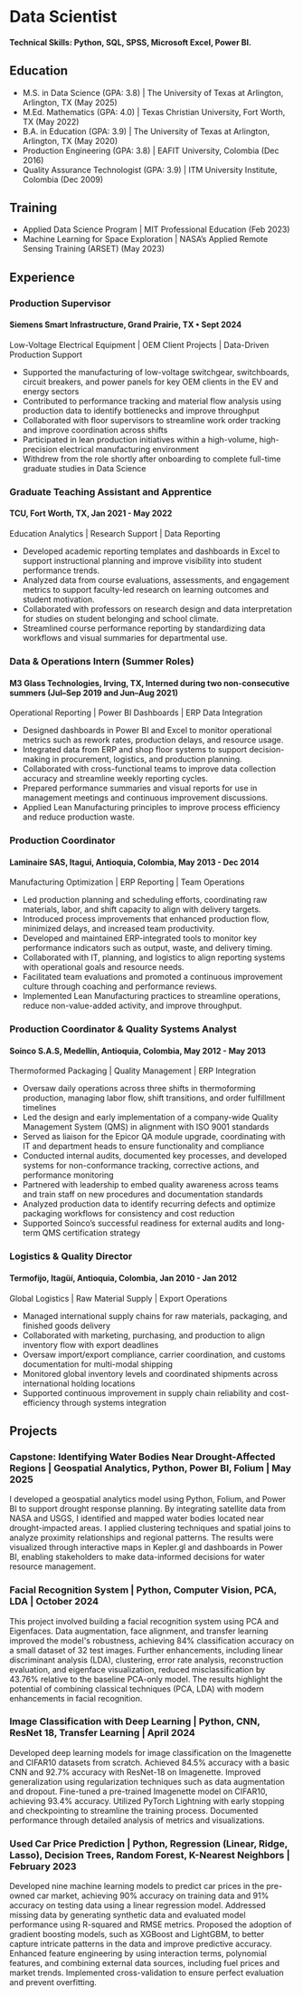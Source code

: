 # Data Scientist

#### Technical Skills: Python, SQL, SPSS, Microsoft Excel, Power BI.

## Education 
- M.S. in Data Science (GPA: 3.8) | The University of Texas at Arlington, Arlington, TX (May 2025)
- M.Ed. Mathematics (GPA: 4.0) | Texas Christian University, Fort Worth, TX (May 2022)
- B.A. in Education (GPA: 3.9) | The University of Texas at Arlington, Arlington, TX (May 2020)
- Production Engineering (GPA: 3.8) | EAFIT University, Colombia (Dec 2016)
- Quality Assurance Technologist (GPA: 3.9) | ITM University Institute, Colombia (Dec 2009)

## Training 
- Applied Data Science Program | MIT Professional Education (Feb 2023)
- Machine Learning for Space Exploration | NASA’s Applied Remote Sensing Training (ARSET) (May 2023)            

## Experience

### Production Supervisor
#### Siemens Smart Infrastructure, Grand Prairie, TX • Sept 2024
Low-Voltage Electrical Equipment | OEM Client Projects | Data-Driven Production Support

- Supported the manufacturing of low-voltage switchgear, switchboards, circuit breakers, and power panels for key OEM clients in the EV and energy sectors
- Contributed to performance tracking and material flow analysis using production data to identify bottlenecks and improve throughput
- Collaborated with floor supervisors to streamline work order tracking and improve coordination across shifts
- Participated in lean production initiatives within a high-volume, high-precision electrical manufacturing environment
- Withdrew from the role shortly after onboarding to complete full-time graduate studies in Data Science

### Graduate Teaching Assistant and Apprentice
#### TCU, Fort Worth, TX, Jan 2021 - May 2022
Education Analytics | Research Support | Data Reporting

- Developed academic reporting templates and dashboards in Excel to support instructional planning and improve visibility into student performance trends.
- Analyzed data from course evaluations, assessments, and engagement metrics to support faculty-led research on learning outcomes and student motivation.
- Collaborated with professors on research design and data interpretation for studies on student belonging and school climate.
- Streamlined course performance reporting by standardizing data workflows and visual summaries for departmental use.

### Data & Operations Intern (Summer Roles)
#### M3 Glass Technologies, Irving, TX, Interned during two non-consecutive summers (Jul–Sep 2019 and Jun–Aug 2021)
Operational Reporting | Power BI Dashboards | ERP Data Integration

- Designed dashboards in Power BI and Excel to monitor operational metrics such as rework rates, production delays, and resource usage.
- Integrated data from ERP and shop floor systems to support decision-making in procurement, logistics, and production planning.
- Collaborated with cross-functional teams to improve data collection accuracy and streamline weekly reporting cycles.
- Prepared performance summaries and visual reports for use in management meetings and continuous improvement discussions.
- Applied Lean Manufacturing principles to improve process efficiency and reduce production waste.

### Production Coordinator
#### Laminaire SAS, Itagui, Antioquia, Colombia, May 2013 - Dec 2014
Manufacturing Optimization | ERP Reporting | Team Operations

- Led production planning and scheduling efforts, coordinating raw materials, labor, and shift capacity to align with delivery targets.
- Introduced process improvements that enhanced production flow, minimized delays, and increased team productivity.
- Developed and maintained ERP-integrated tools to monitor key performance indicators such as output, waste, and delivery timing.
- Collaborated with IT, planning, and logistics to align reporting systems with operational goals and resource needs.
- Facilitated team evaluations and promoted a continuous improvement culture through coaching and performance reviews.
- Implemented Lean Manufacturing practices to streamline operations, reduce non-value-added activity, and improve throughput.

### Production Coordinator & Quality Systems Analyst
#### Soinco S.A.S, Medellín, Antioquia, Colombia, May 2012 - May 2013
Thermoformed Packaging | Quality Management | ERP Integration

- Oversaw daily operations across three shifts in thermoforming production, managing labor flow, shift transitions, and order fulfillment timelines
- Led the design and early implementation of a company-wide Quality Management System (QMS) in alignment with ISO 9001 standards
- Served as liaison for the Epicor QA module upgrade, coordinating with IT and department heads to ensure functionality and compliance
- Conducted internal audits, documented key processes, and developed systems for non-conformance tracking, corrective actions, and performance monitoring
- Partnered with leadership to embed quality awareness across teams and train staff on new procedures and documentation standards
- Analyzed production data to identify recurring defects and optimize packaging workflows for consistency and cost reduction
- Supported Soinco’s successful readiness for external audits and long-term QMS certification strategy

### Logistics & Quality Director
#### Termofijo, Itagüí, Antioquia, Colombia, Jan 2010 - Jan 2012 
Global Logistics | Raw Material Supply | Export Operations

- Managed international supply chains for raw materials, packaging, and finished goods delivery
- Collaborated with marketing, purchasing, and production to align inventory flow with export deadlines
- Oversaw import/export compliance, carrier coordination, and customs documentation for multi-modal shipping
- Monitored global inventory levels and coordinated shipments across international holding locations
- Supported continuous improvement in supply chain reliability and cost-efficiency through systems integration

## Projects

### Capstone: Identifying Water Bodies Near Drought-Affected Regions | Geospatial Analytics, Python, Power BI, Folium | May 2025
I developed a geospatial analytics model using Python, Folium, and Power BI to support drought response planning. By integrating satellite data from NASA and USGS, I identified and mapped water bodies located near drought-impacted areas. I applied clustering techniques and spatial joins to analyze proximity relationships and regional patterns. The results were visualized through interactive maps in Kepler.gl and dashboards in Power BI, enabling stakeholders to make data-informed decisions for water resource management.

### Facial Recognition System | Python, Computer Vision, PCA, LDA | October 2024
This project involved building a facial recognition system using PCA and Eigenfaces. Data augmentation, face alignment, and transfer learning improved the model's robustness, achieving 84% classification accuracy on a small dataset of 32 test images. Further enhancements, including linear discriminant analysis (LDA), clustering, error rate analysis, reconstruction evaluation, and eigenface visualization, reduced misclassification by 43.76% relative to the baseline PCA-only model. The results highlight the potential of combining classical techniques (PCA, LDA) with modern enhancements in facial recognition.

### Image Classification with Deep Learning | Python, CNN, ResNet 18, Transfer Learning | April 2024
Developed deep learning models for image classification on the Imagenette and CIFAR10 datasets from scratch. Achieved 84.5% accuracy with a basic CNN and 92.7% accuracy with ResNet-18 on Imagenette. Improved generalization using regularization techniques such as data augmentation and dropout. Fine-tuned a pre-trained Imagenette model on CIFAR10, achieving 93.4% accuracy. Utilized PyTorch Lightning with early stopping and checkpointing to streamline the training process. Documented performance through detailed analysis of metrics and visualizations.
 
### Used Car Price Prediction | Python, Regression (Linear, Ridge, Lasso), Decision Trees, Random Forest, K-Nearest Neighbors | February 2023
Developed nine machine learning models to predict car prices in the pre-owned car market, achieving 90% accuracy on training data and 91% accuracy on testing data using a linear regression model. Addressed missing data by generating synthetic data and evaluated model performance using R-squared and RMSE metrics. Proposed the adoption of gradient boosting models, such as XGBoost and LightGBM, to better capture intricate patterns in the data and improve predictive accuracy. Enhanced feature engineering by using interaction terms, polynomial features, and combining external data sources, including fuel prices and market trends. Implemented cross-validation to ensure perfect evaluation and prevent overfitting.







